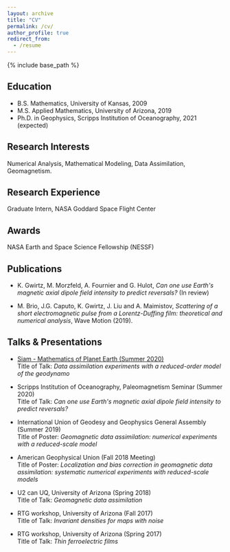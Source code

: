 ```yaml
---
layout: archive
title: "CV"
permalink: /cv/
author_profile: true
redirect_from:
  - /resume
---
```


{% include base_path %}

Education
-----
* B.S. Mathematics, University of Kansas, 2009
* M.S. Applied Mathematics, University of Arizona, 2019
* Ph.D. in Geophysics, Scripps Institution of Oceanography, 2021 (expected)

Research Interests
-----
Numerical Analysis, Mathematical Modeling, Data Assimilation, Geomagnetism.

Research Experience
-----
Graduate Intern, NASA Goddard Space Flight Center

Awards
-----
NASA Earth and Space Science Fellowship (NESSF)

Publications
-----
* K. Gwirtz, M. Morzfeld, A. Fournier and G. Hulot, *Can one use Earth's magnetic axial dipole field intensity to predict reversals?*
(In review)

* M. Brio, J.G. Caputo, K. Gwirtz, J. Liu and A. Maimistov, *Scattering of a short
electromagnetic pulse from a Lorentz-Duffing film: theoretical and numerical
analysis*, Wave Motion (2019).


Talks & Presentations
-----
* [Siam - Mathematics of Planet Earth (Summer 2020)](https://www.youtube.com/watch?v=hHOs3vbIYio)\
Title of Talk: *Data assimilation experiments with a reduced-order model of the geodynamo*

* Scripps Institution of Oceanography, Paleomagnetism Seminar (Summer 2020)\
Title of Talk: *Can one use Earth's magnetic axial dipole field intensity to predict reversals?*

* International Union of Geodesy and Geophysics General Assembly (Summer 2019)\
Title of Poster: *Geomagnetic data assimilation: numerical experiments with a reduced-scale model*

* American Geophysical Union (Fall 2018 Meeting)\
Title of Poster: *Localization and bias correction in geomagnetic data assimilation: systematic numerical experiments with reduced-scale models*

* U2 can UQ, University of Arizona (Spring 2018)\
Title of Talk: *Geomagnetic data assimilation*

* RTG workshop, University of Arizona (Fall 2017)\
Title of Talk: *Invariant densities for maps with noise*

* RTG workshop, University of Arizona (Spring 2017)\
Title of Talk: *Thin ferroelectric films*
